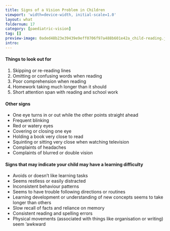 ```yaml
---
title: Signs of a Vision Problem in Children
viewport: 'width=device-width, initial-scale=1.0'
layout: what
foldernum: 17
category: [paediatric-vision]
tag: []
preview-image: 0aded48b23e39439e9eff0706f97a488b601e42a_child-reading.jpg
intro: 
---
```



#### Things to look out for

  1. Skipping or re-reading lines
  2. Omitting or confusing words when reading
  3. Poor comprehension when reading
  4. Homework taking much longer than it should
  5. Short attention span with reading and school work



#### Other signs

  * One eye turns in or out while the other points straight ahead
  * Frequent blinking
  * Red or watery eyes
  * Covering or closing one eye
  * Holding a book very close to read
  * Squinting or sitting very close when watching television
  * Complaints of headaches
  * Complaints of blurred or double vision



####  Signs that may indicate your child may have a learning difficulty

  * Avoids or doesn’t like learning tasks 
  * Seems restless or easily distracted
  * Inconsistent behaviour patterns 
  * Seems to have trouble following directions or routines
  * Learning development or understanding of new concepts seems to take longer than others
  * Slow recall of facts and reliance on memory
  * Consistent reading and spelling errors
  * Physical movements (associated with things like organisation or writing) seem ‘awkward
